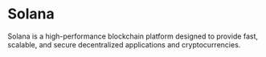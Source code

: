 # Solana
Solana is a high-performance blockchain platform designed to provide fast, scalable, and secure decentralized applications and cryptocurrencies.
